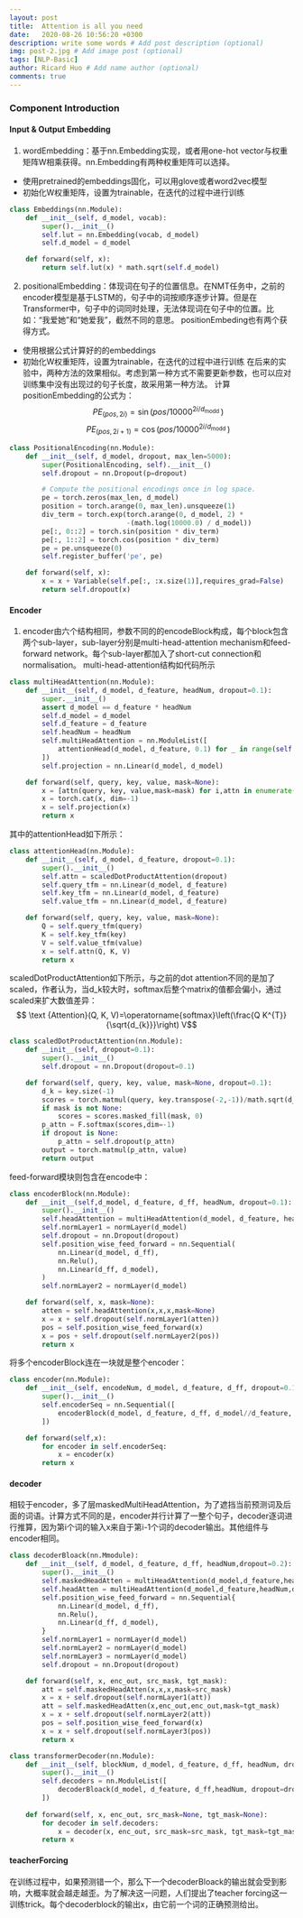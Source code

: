 ```yaml
---
layout: post
title:  Attention is all you need
date:   2020-08-26 10:56:20 +0300
description: write some words # Add post description (optional)
img: post-2.jpg # Add image post (optional)
tags: [NLP-Basic]
author: Ricard Huo # Add name author (optional)
comments: true
---
```

<script type="text/javascript" src="http://cdn.mathjax.org/mathjax/latest/MathJax.js?config=default"></script>

### Component Introduction

#### Input & Output Embedding
1. wordEmbedding：基于nn.Embedding实现，或者用one-hot vector与权重矩阵W相乘获得。nn.Embedding有两种权重矩阵可以选择。
- 使用pretrained的embeddings固化，可以用glove或者word2vec模型
- 初始化W权重矩阵，设置为trainable，在迭代的过程中进行训练
```python
class Embeddings(nn.Module):
    def __init__(self, d_model, vocab):
        super().__init__()
        self.lut = nn.Embedding(vocab, d_model)
        self.d_model = d_model

    def forward(self, x):
        return self.lut(x) * math.sqrt(self.d_model) 
```
2. positionalEmbedding：体现词在句子的位置信息。在NMT任务中，之前的encoder模型是基于LSTM的，句子中的词按顺序逐步计算。但是在Transformer中，句子中的词同时处理，无法体现词在句子中的位置。比如：“我爱她”和“她爱我”，截然不同的意思。
   positionEmbeding也有两个获得方式。
- 使用根据公式计算好的的embeddings
- 初始化W权重矩阵，设置为trainable，在迭代的过程中进行训练
在后来的实验中，两种方法的效果相似。考虑到第一种方式不需要更新参数，也可以应对训练集中没有出现过的句子长度，故采用第一种方法。
计算positionEmbedding的公式为：
$$ PE_{(pos, 2i)}=\sin\left(pos / 10000^{2 i / d_{\text {modd }}}\right)$$
$$ PE_{(pos, 2i+1)}=\cos\left(pos / 10000^{2 i / d_{\text {modd }}}\right)$$
```python
class PositionalEncoding(nn.Module):
    def __init__(self, d_model, dropout, max_len=5000):
        super(PositionalEncoding, self).__init__()
        self.dropout = nn.Dropout(p=dropout)

        # Compute the positional encodings once in log space.
        pe = torch.zeros(max_len, d_model)
        position = torch.arange(0, max_len).unsqueeze(1)
        div_term = torch.exp(torch.arange(0, d_model, 2) *
                             -(math.log(10000.0) / d_model))
        pe[:, 0::2] = torch.sin(position * div_term)
        pe[:, 1::2] = torch.cos(position * div_term)
        pe = pe.unsqueeze(0)
        self.register_buffer('pe', pe)

    def forward(self, x):
        x = x + Variable(self.pe[:, :x.size(1)],requires_grad=False)
        return self.dropout(x)
```
#### Encoder
1. encoder由六个结构相同，参数不同的的encodeBlock构成，每个block包含两个sub-layer，sub-layer分别是multi-head-attention mechanism和feed-forward network。每个sub-layer都加入了short-cut connection和normalisation。
   multi-head-attention结构如代码所示
```python
class multiHeadAttention(nn.Module):
    def __init__(self, d_model, d_feature, headNum, dropout=0.1):
        super.__init__()
        assert d_model == d_feature * headNum
        self.d_model = d_model
        self.d_feature = d_feature
        self.headNum = headNum
        self.multiHeadAttention = nn.ModuleList([
            attentionHead(d_model, d_feature, 0.1) for _ in range(self.headNum)
        ])
        self.projection = nn.Linear(d_model, d_model)

    def forward(self, query, key, value, mask=None):
        x = [attn(query, key, value,mask=mask) for i,attn in enumerate(self.multiHeadAttention)]
        x = torch.cat(x, dim=-1)
        x = self.projection(x)
        return x
```
其中的attentionHead如下所示：
```python
class attentionHead(nn.Module):
    def __init__(self, d_model, d_feature, dropout=0.1):
        super().__init__()
        self.attn = scaledDotProductAttention(dropout)
        self.query_tfm = nn.Linear(d_model, d_feature)
        self.key_tfm = nn.Linear(d_model, d_feature)
        self.value_tfm = nn.Linear(d_model, d_feature)

    def forward(self, query, key, value, mask=None):
        Q = self.query_tfm(query)
        K = self.key_tfm(key)
        V = self.value_tfm(value)
        x = self.attn(Q, K, V)
        return x
```
scaledDotProductAttention如下所示，与之前的dot attention不同的是加了scaled，作者认为，当d_k较大时，softmax后整个matrix的值都会偏小，通过scaled来扩大数值差异：
$$ \text {Attention}(Q, K, V)=\operatorname{softmax}\left(\frac{Q K^{T}}{\sqrt{d_{k}}}\right) V$$
```python
class scaledDotProductAttention(nn.Module):
    def __init__(self, dropout=0.1):
        super().__init__()
        self.dropout = nn.Dropout(dropout=0.1)

    def forward(self, query, key, value, mask=None, dropout=0.1):
        d_k = key.size(-1)
        scores = torch.matmul(query, key.transpose(-2,-1))/math.sqrt(d_k)
        if mask is not None:
            scores = scores.masked_fill(mask, 0)
        p_attn = F.softmax(scores,dim=-1)
        if dropout is None:
            p_attn = self.dropout(p_attn)
        output = torch.matmul(p_attn, value)
        return output
```
feed-forward模块则包含在encode中：
```python
class encoderBlock(nn.Module):
    def __init__(self,d_model, d_feature, d_ff, headNum, dropout=0.1):
        super().__init__()
        self.headAttention = multiHeadAttention(d_model, d_feature, headNum, dropout)
        self.normLayer1 = normLayer(d_model)
        self.dropout = nn.Dropout(dropout)
        self.position_wise_feed_forward = nn.Sequential(
            nn.Linear(d_model, d_ff),
            nn.Relu(),
            nn.Linear(d_ff, d_model),
        )
        self.normLayer2 = normLayer(d_model)

    def forward(self, x, mask=None):
        atten = self.headAttention(x,x,x,mask=None)
        x = x + self.dropout(self.normLayer1(atten))
        pos = self.position_wise_feed_forward(x)
        x = pos + self.dropout(self.normLayer2(pos))
        return x
```
将多个encoderBlock连在一块就是整个encoder：
```python
class encoder(nn.Module):
    def __init__(self, encodeNum, d_model, d_feature, d_ff, dropout=0.1):
        super().__init__()
        self.encoderSeq = nn.Sequential([
            encoderBlock(d_model, d_feature, d_ff, d_model//d_feature, dropout) for _ in range(encodeNum)
        ])

    def forward(self,x):
        for encoder in self.encoderSeq:
            x = encoder(x)
        return x 
```
#### decoder
相较于encoder，多了层maskedMultiHeadAttention，为了遮挡当前预测词及后面的词语。计算方式不同的是，encoder并行计算了一整个句子，decoder逐词进行推算，因为第i个词的输入x来自于第i-1个词的decoder输出。其他组件与encoder相同。
```python
class decoderBloack(nn.Mmodule):
    def __init__(self, d_model, d_feature, d_ff, headNum,dropout=0.2):
        super().__init__()
        self.maskedHeadAtten = multiHeadAttention(d_model,d_feature,headNum,dropout=0.1)
        self.headAtten = multiHeadAttention(d_model,d_feature,headNum,dropout=0.1)
        self.position_wise_feed_forward = nn.Sequential{
            nn.Linear(d_model, d_ff),
            nn.Relu(),
            nn.Linear(d_ff, d_model),
        }
        self.normLayer1 = normLayer(d_model)
        self.normLayer2 = normLayer(d_model)
        self.normLayer3 = normLayer(d_model)
        self.dropout = nn.Dropout(dropout)

    def forward(self, x, enc_out, src_mask, tgt_mask):
        att = self.maskedHeadAtten(x,x,x,mask=src_mask)
        x = x + self.dropout(self.normLayer1(att))
        att = self.maskedHeadAtten(x,enc_out,enc_out,mask=tgt_mask)
        x = x + self.dropout(self.normLayer2(att))
        pos = self.position_wise_feed_forward(x)
        x = x + self.dropout(self.normLayer3(pos))
        return x

class transformerDecoder(nn.Module):
    def __init__(self, blockNum, d_model, d_feature, d_ff, headNum, dropout=0.1):
        super().__init__()
        self.decoders = nn.ModuleList([
            decoderBloack(d_model, d_feature, d_ff,headNum, dropout=dropout) for _ in range(blockNum)
        ])
    
    def forward(self, x, enc_out, src_mask=None, tgt_mask=None):
        for decoder in self.decoders:
            x = decoder(x, enc_out, src_mask=src_mask, tgt_mask=tgt_mask)
        return x
```
#### teacherForcing
在训练过程中，如果预测错一个，那么下一个decoderBloack的输出就会受到影响，大概率就会越走越歪。为了解决这一问题，人们提出了teacher forcing这一训练trick。每个decoderblock的输出x，由它前一个词的正确预测给出。

